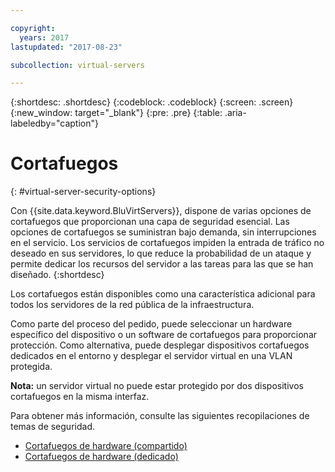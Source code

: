 ```yaml
---

copyright:
  years: 2017
lastupdated: "2017-08-23"

subcollection: virtual-servers

---
```


{:shortdesc: .shortdesc}
{:codeblock: .codeblock}
{:screen: .screen}
{:new_window: target="_blank"}
{:pre: .pre}
{:table: .aria-labeledby="caption"}


# Cortafuegos
{: #virtual-server-security-options}

Con {{site.data.keyword.BluVirtServers}}, dispone de varias opciones de cortafuegos que proporcionan una capa de seguridad esencial.  Las opciones de cortafuegos se suministran bajo demanda, sin interrupciones en el servicio. Los servicios de cortafuegos impiden la entrada de tráfico no deseado en sus servidores, lo que reduce la probabilidad de un ataque y permite dedicar los recursos del servidor a las tareas para las que se han diseñado.
{:shortdesc}

Los cortafuegos están disponibles como una característica adicional para todos los servidores de la red pública de la infraestructura.

Como parte del proceso del pedido, puede seleccionar un hardware específico del dispositivo o un software de cortafuegos para proporcionar protección. Como alternativa, puede desplegar dispositivos cortafuegos dedicados en el entorno y desplegar el servidor virtual en una VLAN protegida.  

**Nota:** un servidor virtual no puede estar protegido por dos dispositivos cortafuegos en la misma interfaz.

Para obtener más información, consulte las siguientes recopilaciones de temas de seguridad.

* [Cortafuegos de hardware (compartido)](/docs/infrastructure/hardware-firewall-shared?topic=hardware-firewall-shared-getting-started-with-hardware-firewall-shared)
* [Cortafuegos de hardware (dedicado)](/docs/infrastructure/hardware-firewall-dedicated?topic=hardware-firewall-dedicated-getting-started-with-hardware-firewall-dedicated)
